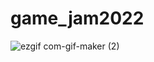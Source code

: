 # game_jam2022

![ezgif com-gif-maker (2)](https://user-images.githubusercontent.com/83179142/153702752-b1557838-aed0-4f08-96e7-824c17b7773d.gif)
